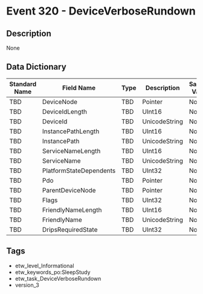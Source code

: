 # Event 320 - DeviceVerboseRundown

## Description
None

## Data Dictionary
|Standard Name|Field Name|Type|Description|Sample Value|
|---|---|---|---|---|
|TBD|DeviceNode|TBD|Pointer|None|None|
|TBD|DeviceIdLength|TBD|UInt16|None|None|
|TBD|DeviceId|TBD|UnicodeString|None|None|
|TBD|InstancePathLength|TBD|UInt16|None|None|
|TBD|InstancePath|TBD|UnicodeString|None|None|
|TBD|ServiceNameLength|TBD|UInt16|None|None|
|TBD|ServiceName|TBD|UnicodeString|None|None|
|TBD|PlatformStateDependents|TBD|UInt32|None|None|
|TBD|Pdo|TBD|Pointer|None|None|
|TBD|ParentDeviceNode|TBD|Pointer|None|None|
|TBD|Flags|TBD|UInt32|None|None|
|TBD|FriendlyNameLength|TBD|UInt16|None|None|
|TBD|FriendlyName|TBD|UnicodeString|None|None|
|TBD|DripsRequiredState|TBD|UInt32|None|None|

## Tags
* etw_level_Informational
* etw_keywords_po:SleepStudy
* etw_task_DeviceVerboseRundown
* version_3